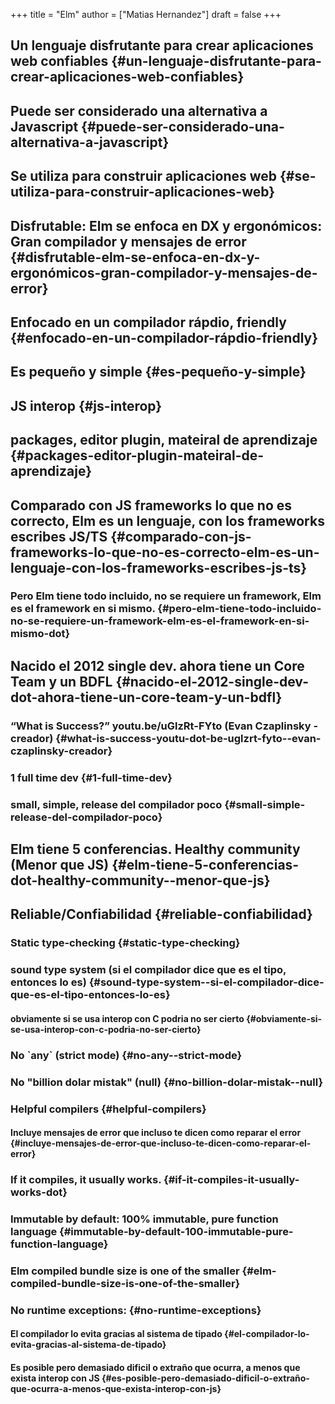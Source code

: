 +++
title = "Elm"
author = ["Matias Hernandez"]
draft = false
+++

## Un lenguaje disfrutante para crear aplicaciones web confiables {#un-lenguaje-disfrutante-para-crear-aplicaciones-web-confiables}


## Puede ser considerado una alternativa a Javascript {#puede-ser-considerado-una-alternativa-a-javascript}


## Se utiliza para construir aplicaciones web {#se-utiliza-para-construir-aplicaciones-web}


## Disfrutable: Elm se enfoca en DX y ergonómicos: Gran compilador y mensajes de error {#disfrutable-elm-se-enfoca-en-dx-y-ergonómicos-gran-compilador-y-mensajes-de-error}


## Enfocado en un compilador rápdio, friendly {#enfocado-en-un-compilador-rápdio-friendly}


## Es pequeño y simple {#es-pequeño-y-simple}


## JS interop {#js-interop}


## packages, editor plugin, mateiral de aprendizaje {#packages-editor-plugin-mateiral-de-aprendizaje}


## Comparado con JS frameworks lo que no es correcto, Elm es un lenguaje, con los frameworks escribes JS/TS {#comparado-con-js-frameworks-lo-que-no-es-correcto-elm-es-un-lenguaje-con-los-frameworks-escribes-js-ts}


### Pero Elm tiene todo incluido, no se requiere un framework, Elm es el framework en si mismo. {#pero-elm-tiene-todo-incluido-no-se-requiere-un-framework-elm-es-el-framework-en-si-mismo-dot}


## Nacido el 2012 single dev. ahora tiene un Core Team y un BDFL {#nacido-el-2012-single-dev-dot-ahora-tiene-un-core-team-y-un-bdfl}


### “What is Success?” youtu.be/uGlzRt-FYto (Evan Czaplinsky - creador) {#what-is-success-youtu-dot-be-uglzrt-fyto--evan-czaplinsky-creador}


### 1 full time dev {#1-full-time-dev}


### small, simple, release del compilador poco {#small-simple-release-del-compilador-poco}


## Elm tiene 5 conferencias. Healthy community (Menor que JS) {#elm-tiene-5-conferencias-dot-healthy-community--menor-que-js}


## Reliable/Confiabilidad {#reliable-confiabilidad}


### Static type-checking {#static-type-checking}


### sound type system (si el compilador dice que es el tipo, entonces lo es) {#sound-type-system--si-el-compilador-dice-que-es-el-tipo-entonces-lo-es}


#### obviamente si se usa interop con C podria no ser cierto {#obviamente-si-se-usa-interop-con-c-podria-no-ser-cierto}


### No \`any\` (strict mode) {#no-any--strict-mode}


### No "billion dolar mistak" (null) {#no-billion-dolar-mistak--null}


### Helpful compilers {#helpful-compilers}


#### Incluye mensajes de error que incluso te dicen como reparar el error {#incluye-mensajes-de-error-que-incluso-te-dicen-como-reparar-el-error}


### If it compiles, it usually works. {#if-it-compiles-it-usually-works-dot}


### Immutable by default: 100% immutable, pure function language {#immutable-by-default-100-immutable-pure-function-language}


### Elm compiled bundle size is one of the smaller {#elm-compiled-bundle-size-is-one-of-the-smaller}


### No runtime exceptions: {#no-runtime-exceptions}


#### El compilador lo evita gracias al sistema de tipado {#el-compilador-lo-evita-gracias-al-sistema-de-tipado}


#### Es posible pero demasiado dificil o extraño que ocurra, a menos que exista interop con JS {#es-posible-pero-demasiado-dificil-o-extraño-que-ocurra-a-menos-que-exista-interop-con-js}
